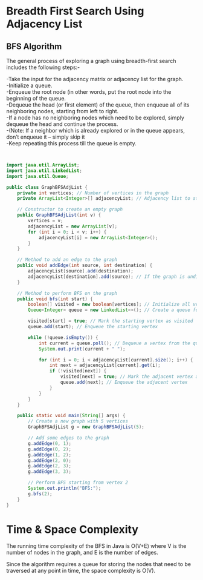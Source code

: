 # Breadth First Search Using Adjacency List 
## BFS Algorithm

The general process of exploring a graph using breadth-first search includes the following steps:-

-Take the input for the adjacency matrix or adjacency list for the graph.  
-Initialize a queue.  
-Enqueue the root node (in other words, put the root node into the beginning of the queue.  
-Dequeue the head (or first element) of the queue, then enqueue all of its neighboring nodes, starting from left to right.   
-If a node has no neighboring nodes which need to be explored, simply dequeue the head and continue the process.   
-(Note: If a neighbor which is already explored or in the queue appears, don’t enqueue it – simply skip it   
-Keep repeating this process till the queue is empty.  



```java


import java.util.ArrayList;
import java.util.LinkedList;
import java.util.Queue;

public class GraphBFSAdjList {
    private int vertices; // Number of vertices in the graph
    private ArrayList<Integer>[] adjacencyList; // Adjacency list to store graph edges

    // Constructor to create an empty graph
    public GraphBFSAdjList(int v) {
        vertices = v;
        adjacencyList = new ArrayList[v];
        for (int i = 0; i < v; i++) {
            adjacencyList[i] = new ArrayList<Integer>();
        }
    }

    // Method to add an edge to the graph
    public void addEdge(int source, int destination) {
        adjacencyList[source].add(destination);
        adjacencyList[destination].add(source); // If the graph is undirected
    }

    // Method to perform BFS on the graph
    public void bfs(int start) {
        boolean[] visited = new boolean[vertices]; // Initialize all vertices as not visited
        Queue<Integer> queue = new LinkedList<>(); // Create a queue for BFS

        visited[start] = true; // Mark the starting vertex as visited
        queue.add(start); // Enqueue the starting vertex

        while (!queue.isEmpty()) {
            int current = queue.poll(); // Dequeue a vertex from the queue
            System.out.print(current + " ");

            for (int i = 0; i < adjacencyList[current].size(); i++) {
                int next = adjacencyList[current].get(i);
                if (!visited[next]) {
                    visited[next] = true; // Mark the adjacent vertex as visited
                    queue.add(next); // Enqueue the adjacent vertex
                }
            }
        }
    }

    public static void main(String[] args) {
        // Create a new graph with 5 vertices
        GraphBFSAdjList g = new GraphBFSAdjList(5);

        // Add some edges to the graph
        g.addEdge(0, 1);
        g.addEdge(0, 2);
        g.addEdge(1, 2);
        g.addEdge(2, 0);
        g.addEdge(2, 3);
        g.addEdge(3, 3);

        // Perform BFS starting from vertex 2
        System.out.println("BFS:");
        g.bfs(2);
    }
}


```
# Time & Space Complexity 
The running time complexity of the BFS in Java is O(V+E) where V is the number of nodes in the graph, and E is the number of edges.

Since the algorithm requires a queue for storing the nodes that need to be traversed at any point in time, the space complexity is O(V).
